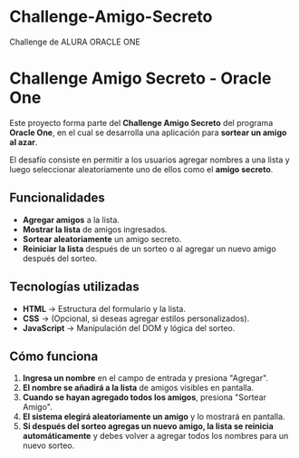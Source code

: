 # Challenge-Amigo-Secreto
Challenge de ALURA ORACLE ONE
# Challenge Amigo Secreto - Oracle One

Este proyecto forma parte del **Challenge Amigo Secreto** del programa **Oracle One**, en el cual se desarrolla una aplicación para **sortear un amigo al azar**. 

El desafío consiste en permitir a los usuarios agregar nombres a una lista y luego seleccionar aleatoriamente uno de ellos como el **amigo secreto**.

## Funcionalidades

- **Agregar amigos** a la lista.
- **Mostrar la lista** de amigos ingresados.
- **Sortear aleatoriamente** un amigo secreto.
- **Reiniciar la lista** después de un sorteo o al agregar un nuevo amigo después del sorteo.

## Tecnologías utilizadas

- **HTML** → Estructura del formulario y la lista.
- **CSS** → (Opcional, si deseas agregar estilos personalizados).
- **JavaScript** → Manipulación del DOM y lógica del sorteo.

## Cómo funciona

1. **Ingresa un nombre** en el campo de entrada y presiona "Agregar".
2. **El nombre se añadirá a la lista** de amigos visibles en pantalla.
3. **Cuando se hayan agregado todos los amigos**, presiona "Sortear Amigo".
4. **El sistema elegirá aleatoriamente un amigo** y lo mostrará en pantalla.
5. **Si después del sorteo agregas un nuevo amigo, la lista se reinicia automáticamente** y debes volver a agregar todos los nombres para un nuevo sorteo.
